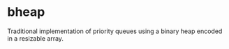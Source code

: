 # bheap
Traditional implementation of priority queues
using a binary heap encoded in a resizable array.



